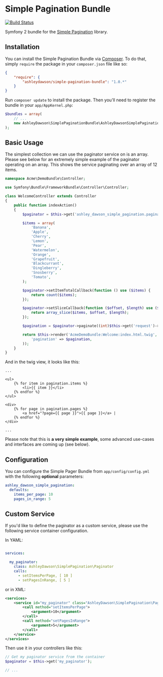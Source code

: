 Simple Pagination Bundle
========================

[![Build Status](https://travis-ci.org/AshleyDawson/SimplePagination.svg?branch=develop)](https://travis-ci.org/AshleyDawson/SimplePagination)

Symfony 2 bundle for the [Simple Pagination](https://github.com/AshleyDawson/SimplePagination) library.

Installation
------------

You can install the Simple Pagination Bundle via [Composer](https://getcomposer.org/). To do that, simply `require` the 
package in your `composer.json` file like so:

```json
{
    "require": {
        "ashleydawson/simple-pagination-bundle": "1.0.*"
    }
}
```

Run `composer update` to install the package. Then you'll need to register the bundle in your `app/AppKernel.php`:

```php
$bundles = array(
    // ...
    new AshleyDawson\SimplePaginationBundle\AshleyDawsonSimplePaginationBundle(),
);
```

Basic Usage
-----------

The simplest collection we can use the paginator service on is an array. Please see below for an extremely
simple example of the paginator operating on an array. This shows the service paginating over an array of 
12 items.

```php
namespace Acme\DemoBundle\Controller;

use Symfony\Bundle\FrameworkBundle\Controller\Controller;

class WelcomeController extends Controller
{
    public function indexAction()
    {
        $paginator = $this->get('ashley_dawson_simple_pagination.paginator');

        $items = array(
            'Banana',
            'Apple',
            'Cherry',
            'Lemon',
            'Pear',
            'Watermelon',
            'Orange',
            'Grapefruit',
            'Blackcurrant',
            'Dingleberry',
            'Snosberry',
            'Tomato',
        );

        $paginator->setItemTotalCallback(function () use ($items) {
            return count($items);
        });

        $paginator->setSliceCallback(function ($offset, $length) use ($items) {
            return array_slice($items, $offset, $length);
        });

        $pagination = $paginator->paginate((int)$this->get('request')->query->get('page', 1));

        return $this->render('AcmeDemoBundle:Welcome:index.html.twig', array(
            'pagination' => $pagination,
        ));
    }
}
```

And in the twig view, it looks like this:

```twig
...

<ul>
    {% for item in pagination.items %}
        <li>{{ item }}</li>
    {% endfor %}
</ul>

<div>
    {% for page in pagination.pages %}
        <a href="?page={{ page }}">{{ page }}</a> |
    {% endfor %}
</div>

...
```

Please note that this is **a very simple example**, some advanced use-cases and interfaces are coming up (see below).

Configuration
-------------

You can configure the Simple Pager Bundle from `app/config/config.yml` with the following **optional** parameters:

```yaml
ashley_dawson_simple_pagination:
  defaults:
    items_per_page: 10
    pages_in_range: 5
```

Custom Service
--------------

If you'd like to define the paginator as a custom service, please use the following
service container configuration.

In YAML:

```yaml

services:

  my_paginator:
    class: AshleyDawson\SimplePagination\Paginator
    calls:
      - setItemsPerPage, [ 10 ]
      - setPagesInRange, [ 5 ]

```

or in XML:

```xml
<services>
    <service id="my_paginator" class="AshleyDawson\SimplePagination\Paginator">
        <call method="setItemsPerPage">
            <argument>10</argument>
        </call>
        <call method="setPagesInRange">
            <argument>5</argument>
        </call>
    </service>
</services>
```

Then use it in your controllers like this:

```php
// Get my paginator service from the container
$paginator = $this->get('my_paginator');

// ...
```